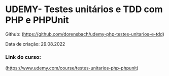 
# UDEMY- Testes unitários e TDD com PHP e PHPUnit

Github: (https://github.com/dorensbach/udemy-php-testes-unitarios-e-tdd)

Data de criação: 29.08.2022

### Link do curso:
(https://www.udemy.com/course/testes-unitarios-php-phpunit)

